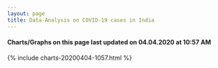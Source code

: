 ```yaml
---
layout: page
title: Data-Analysis on COVID-19 cases in India
---
```

#### Charts/Graphs on this page last updated on 04.04.2020 at 10:57 AM
{% include charts-20200404-1057.html %}